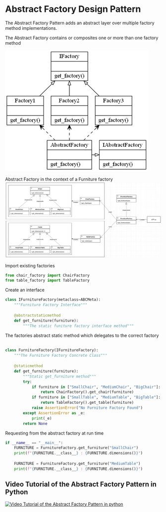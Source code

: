 # Abstract Factory Design Pattern

The Abstract Factory Pattern adds an abstract layer over multiple factory method implementations.

The Abstract Factory contains or composites one or more than one factory method

![Abstract Factory Overview](abstract_factory.png)

Abstract Factory in the context of a Furniture factory
![Abstract Factory in context](abstract_factory_furniture.png)


Import existing factories
```python
from chair_factory import ChairFactory
from table_factory import TableFactory
```

Create an interface
```python
class IFurnitureFactory(metaclass=ABCMeta): 
    """Furniture Factory Interface"""

    @abstractstaticmethod
    def get_furniture(furniture):
        """The static funiture factory interface method"""
```

The factories abstract static method which delegates to the correct factory
```python

class FurnitureFactory(IFurnitureFactory):  
    """The Furniture Factory Concrete Class"""

    @staticmethod
    def get_furniture(furniture):
        """Static get_furniture method"""
        try:
            if furniture in ["SmallChair", "MediumChair", "BigChair"]:
                return ChairFactory().get_chair(furniture)
            if furniture in ["SmallTable", "MediumTable", "BigTable"]:
                return TableFactory().get_table(furniture)
            raise AssertionError("No Furniture Factory Found")
        except AssertionError as _e:
            print(_e)
        return None
```


Requesting from the abstract factory at run time
```python
if __name__ == "__main__":
    FURNITURE = FurnitureFactory.get_furniture("SmallChair")
    print(f"{FURNITURE.__class__} : {FURNITURE.dimensions()}")

    FURNITURE = FurnitureFactory.get_furniture("MediumTable")
    print(f"{FURNITURE.__class__} : {FURNITURE.dimensions()}")
```

## Video Tutorial of the Abstract Factory Pattern in Python

[![Video Tutorial of the Abstract Factory Pattern in python](https://img.youtube.com/vi/TAnG6DN-5QM/0.jpg)](https://youtu.be/TAnG6DN-5QM)